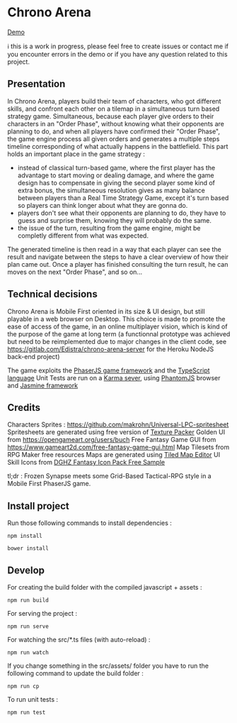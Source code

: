 # Chrono Arena

[Demo](http://www.edistra.com/chrono_arena/)

:information_source: this is a work in progress, please feel free to create issues or contact me if you encounter errors in the demo or if you have any question related to this project.

## Presentation
In Chrono Arena, players build their team of characters, who got different skills, and confront each other on a tilemap in a simultaneous turn based strategy game.
Simultaneous, because each player give orders to their characters in an "Order Phase", without knowing what their opponents are planning to do, and when all players have confirmed their "Order Phase", the game engine process all given orders and generates a multiple steps timeline corresponding of what actually happens in the battlefield.
This part holds an important place in the game strategy : 
* instead of classical turn-based game, where the first player has the advantage to start moving or dealing damage, and where the game design has to compensate in giving the second player some kind of extra bonus, the simultaneous resolution gives as many balance between players than a Real Time Strategy Game, except it's turn based so players can think longer about what they are gonna do.
* players don't see what their opponents are planning to do, they have to guess and surprise them, knowing they will probably do the same.
* the issue of the turn, resulting from the game engine, might be completly different from what was expected.

The generated timeline is then read in a way that each player can see the result and navigate between the steps to have a clear overview of how their plan came out.
Once a player has finished consulting the turn result, he can moves on the next "Order Phase", and so on...

## Technical decisions
Chrono Arena is Mobile First oriented in its size & UI design, but still playable in a web browser on Desktop.
This choice is made to promote the ease of access of the game, in an online multiplayer vision, which is kind of the purpose of the game at long term (a functionnal prototype was achieved but need to be reimplemented due to major changes in the client code, see https://gitlab.com/Edistra/chrono-arena-server for the Heroku NodeJS back-end project)

The game exploits the [PhaserJS game framework](https://phaser.io/) and the [TypeScript language](https://www.typescriptlang.org/)
Unit Tests are run on a [Karma sever](https://karma-runner.github.io/1.0/index.html), using [PhantomJS](http://phantomjs.org/) browser and [Jasmine framework](https://jasmine.github.io/)

## Credits
Characters Sprites : https://github.com/makrohn/Universal-LPC-spritesheet
Spritesheets are generated using free version of [Texture Packer](https://www.codeandweb.com/texturepacker)
Golden UI from https://opengameart.org/users/buch
Free Fantasy Game GUI from https://www.gameart2d.com/free-fantasy-game-gui.html
Map Tilesets from RPG Maker free resources
Maps are generated using [Tiled Map Editor](http://www.mapeditor.org/)
UI Skill Icons from [DGHZ Fantasy Icon Pack Free Sample](https://dghz.itch.io/fantasy-icon-pack)


tl;dr : Frozen Synapse meets some Grid-Based Tactical-RPG style in a Mobile First PhaserJS game.


## Install project

Run those following commands to install dependencies :

```
npm install
```
```
bower install
```

## Develop

For creating the build folder with the compiled javascript + assets :

```
npm run build
```

For serving the project :
```
npm run serve
```

For watching the src/*.ts files (with auto-reload) :
```
npm run watch
```

If you change something in the src/assets/ folder you have to run the following command to update the build folder :
```
npm run cp
```

To run unit tests :
```
npm run test
```
